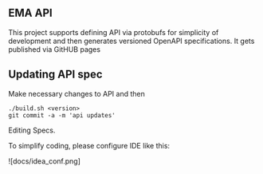 EMA API
---

This project supports defining API via protobufs for simplicity of development and then
generates versioned OpenAPI specifications. It gets published via GitHUB pages

Updating API spec
---

Make necessary changes to API and then

    ./build.sh <version>
    git commit -a -m 'api updates'


Editing Specs.

   To simplify coding, please configure IDE like this:

![docs/idea_conf.png]
